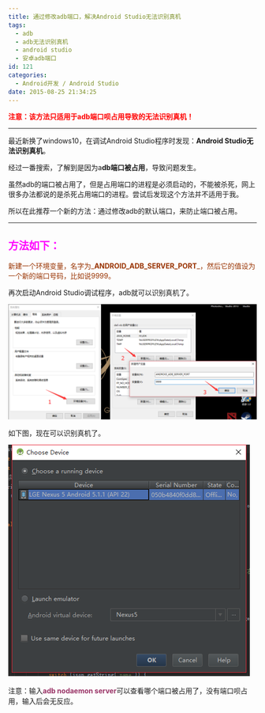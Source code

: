 ```yaml
---
title: 通过修改adb端口，解决Android Studio无法识别真机
tags:
  - adb
  - adb无法识别真机
  - android studio
  - 安卓adb端口
id: 121
categories:
  - Android开发 / Android Studio
date: 2015-08-25 21:34:25
---
```


<span style="color: #ff0000;">**注意：该方法只适用于adb端口呗占用导致的无法识别真机！**</span>

* * *

最近新换了windows10，在调试Android Studio程序时发现：**Android Studio无法识别真机**。

经过一番搜索，了解到是因为a**db端口被占用**，导致问题发生。

虽然adb的端口被占用了，但是占用端口的进程是必须启动的，不能被杀死，网上很多办法都说的是杀死占用端口的进程。尝试后发现这个方法并不适用于我。

所以在此推荐一个新的方法：通过修改adb的默认端口，来防止端口被占用。

* * *

## <span style="color: #ff00ff;">**方法如下：**</span>

<span style="color: #993300;">新建一个环境变量，名字为_**ANDROID_ADB_SERVER_PORT**_，然后它的值设为一个新的端口号码，比如说9999。</span>

再次启动Android Studio调试程序，adb就可以识别真机了。

[![adb_set_port](https://raw.githubusercontent.com/ankanch/blog/master/images/wp-content/uploads/2015/08/adb_set_port.png)](https://raw.githubusercontent.com/ankanch/blog/master/images/wp-content/uploads/2015/08/adb_set_port.png)

如下图，现在可以识别真机了。

<span style="line-height: 1.5;">[![adb_set_port_nexus5](https://raw.githubusercontent.com/ankanch/blog/master/images/wp-content/uploads/2015/08/adb_set_port_nexus5.png)](https://raw.githubusercontent.com/ankanch/blog/master/images/wp-content/uploads/2015/08/adb_set_port_nexus5.png)</span>

<span style="line-height: 1.5;">注意：输入</span><span style="color: #993366;">**adb nodaemon server**</span><span style="line-height: 1.5;">可以查看</span><span style="line-height: 1.5;">哪个端口被占用了，没有端口呗占用，输入后会无反应。</span>